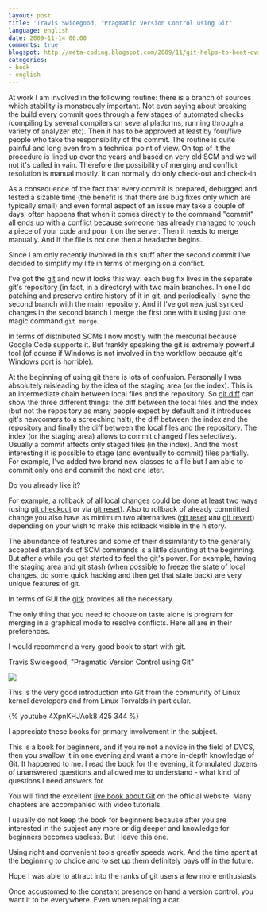 ```yaml
---
layout: post
title: 'Travis Swicegood, "Pragmatic Version Control using Git"'
language: english
date: 2009-11-14 00:00
comments: true
blogspot: http://meta-coding.blogspot.com/2009/11/git-helps-to-beat-cvs.html
categories: 
- book
- english
---
```

At work I am involved in the following routine: there is a branch of sources which stability is monstrously important. Not even saying about breaking the build every commit goes through a few stages of automated checks (compiling by several compilers on several platforms, running through a variety of analyzer etc). Then it has to be approved at least by four/five people who take the responsibility of the commit. The routine is quite painful and long even from a technical point of view. On top of it the procedure is lined up over the years and based on very old SCM and we will not it's called in vain. Therefore the possibility of merging and conflict resolution is manual mostly. It can normally do only check-out and check-in. 

As a consequence of the fact that every commit is prepared, debugged and tested a sizable time (the benefit is that there are bug fixes only which are typically small) and even formal aspect of an issue may take a couple of days, often happens that when it comes directly to the command "commit" all ends up with a conflict because someone has already managed to touch a piece of your code and pour it on the server. Then it needs to merge manually. And if the file is not one then a headache begins. 

Since I am only recently involved in this stuff after the second commit I've decided to simplify my life in terms of merging on a conflict. 

I've got the [git][] and now it looks this way: each bug fix lives in the separate git's repository (in fact, in a directory) with two main branches. In one I do patching and preserve entire history of it in git, and periodically I sync the second branch with the main repository. And if I've got new just synced changes in the second branch I merge the first one with it using just one magic command `git merge`. 

[git]: http://git-scm.org/

In terms of distributed SCMs I now mostly with the mercurial because Google Code supports it. But frankly speaking the git is extremely powerful tool (of course if Windows is not involved in the workflow because git's Windows port is horrible). 

At the beginning of using git there is lots of confusion. Personally I was absolutely misleading by the idea of the staging area (or the index). This is an intermediate chain between local files and the repository. So [git diff][] can show the three different things: the diff between the local files and the index (but not the repository as many people expect by default and it introduces git's newcomers to a screeching halt), the diff between the index and the repository and finally the diff between the local files and the repository. The index (or the staging area) allows to commit changed files selectively. Usually a commit affects only staged files (in the index). And the most interesting it is possible to stage (and eventually to commit) files partially. For example, I've added two brand new classes to a file but I am able to commit only one and commit the next one later. 

[git diff]: http://www.kernel.org/pub/software/scm/git/docs/git-diff.html

Do you already like it? 

For example, a rollback of all local changes could be done at least two ways (using [git checkout][] or via [git reset][]). Also to rollback of already committed change you also have as minimum two alternatives ([git reset][] или [git revert][]) depending on your wish to make this rollback visible in the history. 

[git checkout]: http://www.kernel.org/pub/software/scm/git/docs/git-checkout.html
[git reset]: http://www.kernel.org/pub/software/scm/git/docs/git-reset.html
[git revert]: http://www.kernel.org/pub/software/scm/git/docs/git-revert.html

The abundance of features and some of their dissimilarity to the generally accepted standards of SCM commands is a little daunting at the beginning. But after a while you get started to feel the git's power. For example, having the staging area and [git stash][] (when possible to freeze the state of local changes, do some quick hacking and then get that state back) are very unique features of git. 

[git stash]: http://www.kernel.org/pub/software/scm/git/docs/git-stash.html

In terms of GUI the [gitk][] provides all the necessary. 

[gitk]: http://www.kernel.org/pub/software/scm/git/docs/gitk.html

The only thing that you need to choose on taste alone is program for merging in a graphical mode to resolve conflicts. Here all are in their preferences. 

I would recommend a very good book to start with git.

Travis Swicegood, "Pragmatic Version Control using Git"

<a href="http://www.amazon.co.uk/gp/product/1934356158/ref=as_li_tf_il?ie=UTF8&tag=prodiy-21&linkCode=as2&camp=1634&creative=6738&creativeASIN=1934356158"><img border="0" src="http://ws.assoc-amazon.co.uk/widgets/q?_encoding=UTF8&Format=_SL160_&ASIN=1934356158&MarketPlace=GB&ID=AsinImage&WS=1&tag=prodiy-21&ServiceVersion=20070822" ></a><img src="http://www.assoc-amazon.co.uk/e/ir?t=prodiy-21&l=as2&o=2&a=1934356158" width="1" height="1" border="0" alt="" style="border:none !important; margin:0px !important;" />

This is the very good introduction into Git from the community of Linux kernel developers and from Linux Torvalds in particular.

{% youtube 4XpnKHJAok8 425 344 %}

I appreciate these books for primary involvement in the subject. 

This is a book for beginners, and if you're not a novice in the field of DVCS, then you swallow it in one evening and want a more in-depth knowledge of Git. It happened to me. I read the book for the evening, it formulated dozens of unanswered questions and allowed me to understand - what kind of questions I need answers for. 

You will find the excellent [live book about Git][Git live book] on the official website. Many chapters are accompanied with video tutorials.

[Git live book]: http://book.git-scm.com/

I usually do not keep the book for beginners because after you are interested in the subject any more or dig deeper and knowledge for beginners becomes useless. But I leave this one.

Using right and convenient tools greatly speeds work. And the time spent at the beginning to choice and to set up them definitely pays off in the future. 

Hope I was able to attract into the ranks of git users a few more enthusiasts. 

Once accustomed to the constant presence on hand a version control, you want it to be everywhere. Even when repairing a car.
